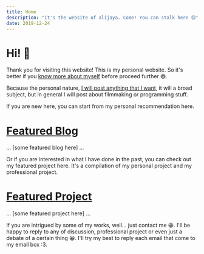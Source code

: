 ```yaml
---
title: Home
description: "It's the website of alijaya. Come! You can stalk here 😄"
date: 2019-12-24
---
```

# Hi! 👋

Thank you for visiting this website! This is my personal website. So it's better if you [know more about myself](/about) before proceed further 😄.

Because the personal nature, [I will post anything that I want](/blog), it will a broad subject, but in general I will post about filmmaking or programming stuff.

If you are new here, you can start from my personal recommendation here.

# [Featured Blog](/blog)
... [some featured blog here] ...

Or if you are interested in what I have done in the past, you can check out my featured project here. It's a compilation of my personal project and my professional project.

# [Featured Project](/project)
... [some featured project here] ...

If you are intrigued by some of my works, well... just contact me 😀. I'll be happy to reply to any of discussion, professional project or even just a debate of a certain thing 😀. I'll try my best to reply each email that come to my email box :3.

<ContactMeButton />